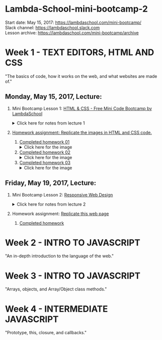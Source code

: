 # Lambda-School-mini-bootcamp-2
Start date: May 15, 2017: https://lambdaschool.com/mini-bootcamp/  
Slack channel: https://lambdaschool.slack.com  
Lesson archive: https://lambdaschool.com/mini-bootcamp/archive  

# Week 1 - TEXT EDITORS, HTML AND CSS
"The basics of code, how it works on the web, and what websites are made of."  
## Monday, May 15, 2017, Lecture:  

1. Mini Bootcamp Lesson 1: [HTML & CSS - Free Mini Code Bootcamp by LambdaSchool](https://youtu.be/nLs9I8MRbO0)  
    <details><summary>Click here for notes from lecture 1</summary><ul>  
      <li>
        <a href="https://youtu.be/nLs9I8MRbO0?t=12m">Lecture 1 starts@ ~12min</a><br>
        There's good information in the first twelve minutes, don't skip it.
      </li>
      <h2>HTML</h2>
      <li>
        <a href="https://justinjackson.ca/words.html">Words</a>
      </li>
      <li>
        Declaring the type of document: &lt;!DOCTYPE html&gt;<br>
        html = Hyper-Text Markup Language<br>
        HTML consists of opening &lt; &gt; and closing &lt;/ &gt; tags<br>
        Whatever is inside the tags belongs to that tag area.<br>
        "nesting" tags inside each other per sections, containers, divisions, etc.
      </li>
      <li>
        &lt;html lang="en"&gt;...&lt;/html&gt;<br>
        per <a href="https://www.w3.org/International/questions/qa-html-language-declarations">w3.org: language declaration</a><br>
        <i>"Always use a language attribute on the html element. This is inherited by all other elements, and so will set a default language for the text in the document head element."</i><br>
      </li>
      <li>Basic html document layout:<br><ol>
        <li>&lt;!DOCTYPE html&gt; - doc. type declaration,</li>
        <li>&lt;html&gt; &lt;/html&gt; - html container</li>
        <li>&lt;head&gt; &lt;/head&gt; contains meta-info mostly for the browser,</li>
        <li>&lt;body&gt; &lt;/body&gt; is the actual body of the page</li></ol>
      <li>Title and meta info in head<br>
        Title tag determines browser tab text.<br>
        &lt;html&gt; &lt;head&gt; &lt;title&gt;Browser Tab Text&lt;/title&gt; &lt;/head&gt; &lt;body&gt; &lt;/body&gt; &lt;/html&gt;
      </li>
      <li>body contains what you see</li>
      <li>
        image tags don't need to be closed<br>
        &lt;img src="url_goes_here"&gt;<br>
        ...& it makes NO difference, but you <i>can</i> use a closing tag:<br>
        &lt;img src="url_goes_here"/&gt;
      </li>
      <li>anchor tags for links, p tags for paragraphs, h# for headers, etc...</li>
      <li>Whitespace is pretty much ignored; however, whitepsaces (and tabs) can make things much more "human-readable"</li>
      <li>html comments are ignored by the html parser:<br>
      &lt;!-- [comments go here] --&gt;<br>
      &lt;!--<br>
      comments<br>
      can<br>
      also<br>
      be<br>
      across<br>
      multiple<br>
      lines<br>
      --&gt;
      </li>
      <h2>CSS</h2>
      <li>CSS = Cascading Style Sheet</li>
      <li>
        CSS link syntax in the html file (tells the html doc where to find the corresponding css file)<br>
        &lt;html&gt; &lt;head&gt; &lt;title&gt;Browser Tab Text&lt;/title&gt; <b>&lt;link to CSS file&gt;</b> &lt;/head&gt; &lt;body&gt; &lt;/body&gt; &lt;/html&gt;<br>
        e.g. &lt;link rel="stylesheet" type="text/css" <b>href="homework.css"</b>&gt;
      </li>
      <li>convention is to put .css in the same directory as the .html, but it can be put in any directory so long as the "link href="" points to its location</li>
      <li>per <a href="https://www.w3schools.com/tags/tag_link.asp">w3schools.com: CSS link syntax</a>
      <li>
        HTML "super power": use the browser element inspector to see how web pages are constructed with html and css!<br>
        e.g. to find a hexadecimal color code (e.g. #4CAF50)
      </li>
      <li>
        basic CSS syntax:<br>
        <b>tag_type {<br>
        &nbsp;&nbsp;&nbsp;&nbsp;declaration: specification;<br>
        &nbsp;&nbsp;&nbsp;&nbsp;...<br>
        }</b><br>
      </li>
      <li>
      CSS classes are indicated by leading periods "." E.g.,<br>
      <b>.some_name{...}</b> in the CSS file, and,<br>
      <b>&lt;html_tag class="some_name"&gt;...&lt;/html_tag&gt;</b> in the HTML file.




      <h2>Additional Notes</h2>
      <li><a href="http://stackoverflow.com/a/31032477/5225057">HTML specs, percentage vs. height</a></li>  
      <li><a href="https://www.w3schools.com/tags/tag_meta.asp">HTML meta tags</a></li>
      <li><a href="https://www.computerhope.com/issues/ch001034.htm">How do I indent or tab text on my web page or in HTML?</li>
    </ul></details>

2. Homework assignment: [Replicate the images in HTML and CSS code.](https://github.com/SunJieMing/LS-Web-Intro-I)  
    1. [Completed homework 01](https://github.com/mixelpixel/Lambda-School-mini-bootcamp-2/tree/master/Lesson1/1homework) <details><summary>Click here for the image</summary><img src="https://github.com/mixelpixel/Lambda-School-mini-bootcamp-2/blob/master/Lesson1/1homework/first_layout.png"></details>
    2. [Completed homework 02](https://github.com/mixelpixel/Lambda-School-mini-bootcamp-2/tree/master/Lesson1/2homework) <details><summary>Click here for the image</summary><img src="https://github.com/mixelpixel/Lambda-School-mini-bootcamp-2/blob/master/Lesson1/2homework/second_layout.png"></details>
    3. [Completed homework 03](https://github.com/mixelpixel/Lambda-School-mini-bootcamp-2/tree/master/Lesson1/3homework) <details><summary>Click here for the image</summary><img src="https://github.com/mixelpixel/Lambda-School-mini-bootcamp-2/blob/master/Lesson1/3homework/third_layout.png"></details>

## Friday, May 19, 2017, Lecture:  

1. Mini Bootcamp Lesson 2: [Responsive Web Design](https://youtu.be/oXziWoSD8vQ)
    <details><summary>Click here for notes from lecture 2</summary><ul>  
      <li>html comments per divisions</li>  
      <li></li>   
    </ul></details>

2. Homework assignment: [Replicate this web page](http://blackrockdigital.github.io/startbootstrap-clean-blog/post.html)  
    1. [Completed homework](https://github.com/mixelpixel/Lambda-School-mini-bootcamp-2/tree/master/Lesson2/)

# Week 2 - INTRO TO JAVASCRIPT
"An in-depth introduction to the language of the web."  

# Week 3 - INTRO TO JAVASCRIPT
"Arrays, objects, and Array/Object class methods."  

# Week 4 - INTERMEDIATE JAVASCRIPT
"Prototype, this, closure, and callbacks."  
